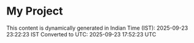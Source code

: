 # My Project

This content is dynamically generated in Indian Time (IST): 2025-09-23 23:22:23 IST
Converted to UTC: 2025-09-23 17:52:23 UTC
